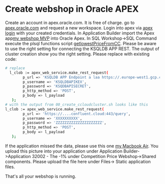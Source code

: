 # Create webshop in Oracle APEX
Create an account in apex.oracle.com. It is free of charge.
go to [apex.oracle.com](https://apex.oracle.com/en/learn/getting-started/) and request a new workspace.
Login into apex via [apex login](https://apex.oracle.com/pls/apex/f?p=4550) with your created credentials.
In Application Builder import the Apex app[my webshop MVP](f32002.sql) into Oracle Apex.
In SQL Workshop->SQL Command execute the plsql functions script [getlowestPriceFromCC](plsql_pricechecker.sql).
Please be aware to use the right setting for connecting the KSQLDB APP REST. The output of cluster creation show you the right setting. Please replace with existing code:
```bash
# replace
  l_clob := apex_web_service.make_rest_request(
        p_url => 'KSQLDB APP Endpoint a laa https://.europe-west1.gcp.confluent.cloud:443/query',
        p_username => 'KSQLDBAPIKEX',
        p_password => 'KSQDBAPISECRET',
        p_http_method => 'POST',
        p_body => l_payload
   );
# with the output from 00_create_ccloudcluster.sh looks like this
l_clob := apex_web_service.make_rest_request(
        p_url => 'https://....confluent.cloud:443/query',
        p_username => 'XXXXXXXXXX',
        p_password => 'ZZZZZZZZZZZZZZZZZZZZZ',
        p_http_method => 'POST',
        p_body => l_payload
   );
```
If the application missed the data, please use this one [my Macbook Air](macbookair.png). You upload this picture into your application under Application Builder->Application 32002 - The -1% under Competition Price Webshop->Shared components. Please upload the file here under Files-> Static application files.

That's all your webshop is running.


